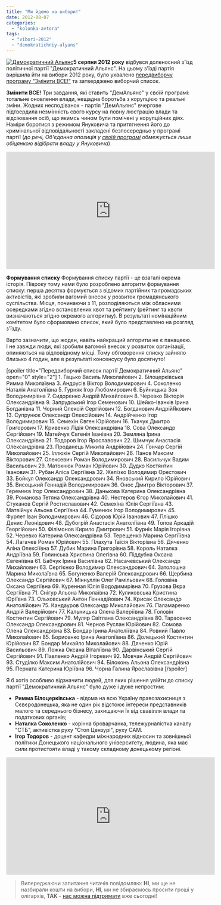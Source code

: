 ```yaml
---
title: "Ми йдемо на вибори!"
date: 2012-08-07
categories: 
  - "kolonka-avtora"
tags: 
  - "vibori-2012"
  - "demokratichniy-alyans"
---
```


[![](https://mpz.brovary.org/wp-content/uploads/2012/08/405492_4351618870435_1892298199_n.jpg "Демократичний Альянс")](https://mpz.brovary.org/wp-content/uploads/2012/08/405492_4351618870435_1892298199_n.jpg)**5 серпня 2012 року** відбувся доленосний з'їзд політичної партії "Демократичний Альянс". На цьому з'їзді партія вирішила йти на вибори 2012 року, було ухвалено [передвиборчу програму "Змінити ВСЕ!"](http://dem-alliance.org/news/programa-demokratichnogo-aljansu-zminiti-vse-.html "Змінити ВСЕ!") та затверджено виборчий список.

**Змінити ВСЕ!** Три завдання, які ставить "ДемАльянс" у своїй програмі: тотальне оновлення влади, нещадна боротьба з корупцією та реальні зміни. Жодних несподіванок - партія "ДемАльянс" вчергове підтвердила незмінність свого курсу на повну люстрацію влади та відсіювання осіб, що якимсь чином були помічені у корупційних діях. Наміри боротися з режимом Януковича та притягнення його до кримінальної відповідальності закладені безпосередньо у програмі партії (_до речі, Об'єданна опозиція у [своїй програмі](http://img.pravda.com.ua/files/0/0/za_prog.pdf) обмежується лише обіцянкою відібрати владу у Януковича_)

<iframe src="http://www.youtube.com/embed/OpayNp-XRlU" frameborder="0" width="560" height="315"></iframe>

**Формування списку** Формування списку партії - це взагалі окрема історія. Півроку тому нами було розроблено алгоритм формування списку: перша десятка формується з відомих партійних та громадських активістів, які зробили вагомий внесок у розвиток громадянського суспільства. Місця, починаючи з 11, розподіляються між обласними осередками згідно встановлених квот та рейтингу (рейтинг та квоти визначаються згідно окремого алгоритму). В результаті номінаційним комітетом було сформовано список, який було представлено на розгляд з'їзду.

Варто зазначити, що жоден, навіть найкращий алгоритм не є панацеєю. І не завжди люди, які зробили вагомий внесок у розвиток організації, опиняються на відповідному місці. Тому обговорення списку зайняло близько 4 годин, але в результаті консенсусу було досягнуто!

\[spoiler title="Передвиборчий список партії Демократичний Альянс" open="0" style="2"\] 1. Гацько Василь Миколайович 2. Білоцерківська Римма Миколаївна 3. Андрусів Віктор Володимирович 4. Соколенко Наталія Анатоліївна 5. Гурняк Ігор Любомирович 6. Буйницька Зоя Володимирівна 7. Сидоренко Андрій Михайлович 8. Черевко Вікторія Олександрівна 9. Запрудський Ігор Семенович 10. Шейко-Іванків Ірина Богданівна 11. Чорний Олексій Сергійович 12. Богданович АндрійЯкович 13. Супрунюк Олександр Олексійович 14. Андрійченко Ігор Володимирович 15. Семехін Євген Юрійович 16. Ткачук Дмитро Григорович 17. Кривенко Лідія Олександрівна 18. Сова Олександр Сергійович 19. Матейчук Євгенія Іванівна 20. Земляна Ірина Олександрівна 21. Тодоров Ігор Ярославович 22. Шимчук Анастасія Олександрівна 23. Проданець Микита Андрійович 24. Гончар Сергій Миколайович 25. Іллюхін Сергій Миколайович 26. Панов Максим Вікторович 27. Олексевич Роман Володимирович 28. Васильчук Вадим Васильович 29. Матохнюк Роман Юрійович 30. Дудко Костянтин Іванович 31. Рубан Аліса Сергіївна 32. Желізко Володимир Орестович 33. Бойкул Олександр Олександрович 34. Яновський Кирило Юрійович 35. Висоцький Геннадій Володимирович 36. Онос Дмитро Вікторович 37. Геремеєв Ігор Олександрович 38. Данькова Катерина Олександрівна 39. Романова Тетяна Олександрівна 40. Нестеров Єгор Миколайович 41. Стуканов Сергій Ростиславович 42. Семехіна Юлія Сергіївна 43. Матвійчук Альона Сергіївна 44. Гуменюк Ігор Володимирович 45. Фурлет Іван Володимирович 46. Сідоров Юрій Іванович 47. Плішко Денис Леонідович 48. Дубогрій Анастасія Анатоліївна 49. Топов Аркадій Георгійович 50. Філімонов Кирило Дмитрович 51. Фурнік Марія Ігорівна 52. Черевко Катерина Олександрівна 53. Терещенко Марина Сергіїівна 54. Лагачев Роман Юрійович 55. Плахута Таїсія Вікторівна 56. Дяченко Аліна Олексіївна 57. Дубик Марина Григорівна 58. Король Наталка Андріївна 59. Голинська Христина Олегівна 60. Піддубна Оксана Євгеніївна 61. Бабчук Ірина Василівна 62. Насачевський Олександр Михайлович 63. Сергієнко Володимир Олександрович 64. Затолошна Марина Миколаївна 65. Богуненко Валерій Олександрович 66. Щербина Олександр Сергійович 67. Міннуллін Олег Рамільович 68. Головіна Оксана Сергіївна 69. Куренная Юлія Вододимирівна 70. Грузова Вєра Сергіївна 71. Снігур Альона Миколаївна 72. Куликовська Кристина Юріївна 73. Ольховський Антон Геннадійович 74. Крисак Олександр Анатолійович 75. Кандауров Олександр Миколайович 76. Паламаренко Андрій Валерійович 77. Кальницька Олена Валеріївна 78. Головін Костянтин Сергійович 79. Муляр Світлана Олександрівна 80. Тарасенко Олександр Олександрович 81. Чернов Руслан Юрійович 82. Сомова Олена Олександрівна 83. Бондар Ірина Анатоліївна 84. Ровний Павло Миколайович 85. Борисенко Ірина Анатоліївна 86. Долецький Костянтин Юрійович 87. Бондар Михайло Миколайович 88. Дяченко Юрій Васильович 89. Ложка Оксана Віталіївна 90. Дарвінський Сергій Сергійович 91. Павленко Андрій Ігоревич 92. Мовчан Андрій Сергійович 93. Студілко Максим Анатолійович 94. Білоконь Альона Олександрівна 95. Перната Катерина Юріївна 96. Чорна Галина Ярославівна \[/spoiler\]

Я б хотів особливо відзначити людей, для яких рішення увійти до списку партії "Демократичний Альянс" було дуже і дуже непростим:

- **Римма Білоцерківська** - відома на всю Україну правозахисниця з Сєвєродонецька, яка не один рік відстоює інтереси представників малого та середнього бізнесу, захищаючи їх від свавілля влади та податкових органів;
- **Наталка Соколенко** - корінна броварчанка, тележурналістка каналу "СТБ", активістка руху "Стоп Цензурі", руху САМ.
- **Ігор Тодоров** - доцент кафедри міжнародних відносин та зовнішньої політики Донецького національного університету, людина, яка має сили протистояти владі у такому складному донецькому регіоні.

<iframe src="http://www.youtube.com/embed/QAdnWWOFEYM" frameborder="0" width="560" height="315"></iframe>

> Випереджаючи запитання читачів повідомляю: **НІ**, ми ще не назбирали кошти на вибори, **НІ**, ми не збираємось просити гроші у олігархів, **ТАК** - [нас можна підтримати](http://dem-alliance.org/pidtrimati "Підтримати ДемАльянс") вже сьогодні!

